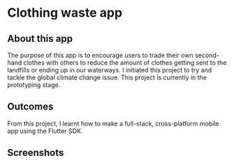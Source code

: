 # Clothing waste app

## About this app
The purpose of this app is to encourage users to trade their own second-hand clothes with others to reduce the amount of clothes getting sent to the landfills or ending up in our waterways. I initiated this project to  try and tackle the global climate change issue. This project is currently in the prototyping stage. 

## Outcomes
From this project, I learnt how to make a full-stack, cross-platform mobile app using the Flutter SDK. 

## Screenshots

